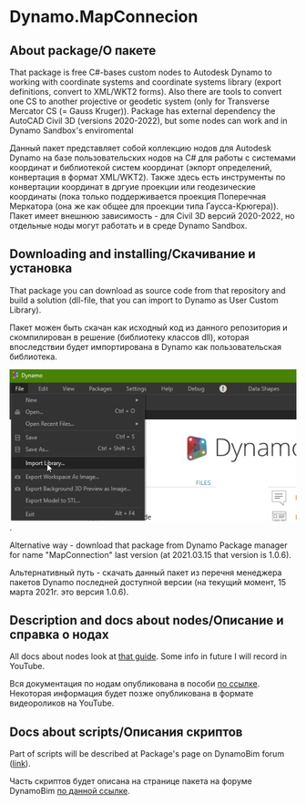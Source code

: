 # Dynamo.MapConnecion
## About package/О пакете
That package is free C#-bases custom nodes to Autodesk Dynamo to working with coordinate systems and coordinate systems library (export definitions, convert to XML/WKT2 forms). Also there are tools to convert one CS to another projective or geodetic system (only for Transverse Mercator CS (= Gauss Kruger)). Package has external dependency the AutoCAD Civil 3D (versions 2020-2022), but some nodes can work and in Dynamo Sandbox's enviromental

Данный пакет представляет собой коллекцию нодов для Autodesk Dynamo на базе пользовательских нодов на C# для работы с системами координат и библиотекой систем координат (экпорт определений, конвертация в формат XML/WKT2). Также здесь есть инструменты по конвертации координат в дргуие проекции или геодезические координаты (пока только поддерживается проекция Поперечная Меркатора (она же как общее для проекции типа Гаусса-Крюгера)). Пакет имеет внешнюю зависимость - для Civil 3D версий 2020-2022, но отдельные ноды могут работать и в среде Dynamo Sandbox.
## Downloading and installing/Скачивание и установка
That package you can download as source code from that repository and build a solution (dll-file, that you can import to Dynamo as User Custom Library).

Пакет можен быть скачан как исходный код из данного репозитория и скомпилирован в решение (библиотеку классов dll), которая впоследствии будет импортирована в Dynamo как пользовательская библиотека.

![Добавление пакета как библиотеки](Docs/Screen/Image1.png). 

Alternative way - download that package from Dynamo Package manager for name "MapConnection" last version (at 2021.03.15 that version is 1.0.6).

Альтернативный путь - скачать данный пакет из перечня менеджера пакетов Dynamo последней доступной версии (на текущий момент, 15 марта 2021г. это версия 1.0.6).
## Description and docs about nodes/Описание и справка о нодах
All docs about nodes look at [that guide](https://inj9.gitbook.io/dynamo-mapconnection/). Some info in future I will record in YouTube.

Вся документация по нодам опубликована в пособи [по ссылке](https://inj9.gitbook.io/dynamo-mapconnection/). Некоторая информация будет позже опубликована в формате видеороликов на YouTube.
## Docs about scripts/Описания скриптов
Part of scripts will be described at Package's page on DynamoBim forum ([link](https://forum.dynamobim.com/t/new-package-for-geospatial-coordinate-systems-and-tools-to-mapcslibrary/57126)). 

Часть скриптов будет описана на странице пакета на форуме DynamoBim [по данной ссылке](https://forum.dynamobim.com/t/new-package-for-geospatial-coordinate-systems-and-tools-to-mapcslibrary/57126).
